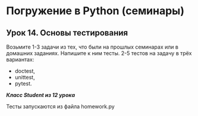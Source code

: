 # Погружение в Python (семинары)

## Урок 14. Основы тестирования

Возьмите 1-3 задачи из тех, что были на прошлых семинарах или в домашних заданиях.
Напишите к ним тесты.
2-5 тестов на задачу в трёх вариантах:

- doctest,
- unittest,
- pytest.

*__Класс Student из 12 урока__*

Тесты запускаются из файла homework.py
